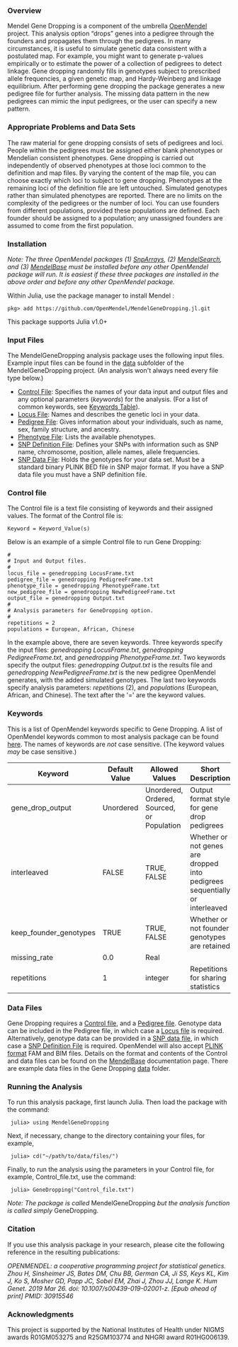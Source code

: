 ### Overview
Mendel Gene Dropping is a component of the umbrella [OpenMendel](https://openmendel.github.io) project. This analysis option “drops” genes into a pedigree through the founders and propagates them through the pedigrees. In many circumstances, it is useful to simulate genetic data consistent with a postulated map. For example, you might want to generate p-values empirically or to estimate the power of a collection of pedigrees to detect linkage. Gene dropping randomly fills in genotypes subject to prescribed allele frequencies, a given genetic map, and Hardy-Weinberg and linkage equilibrium. After performing gene dropping the package generates a new pedigree file for further analysis. The missing data pattern in the new pedigrees can mimic the input pedigrees, or the user can specify a new pattern.

### Appropriate Problems and Data Sets
The raw material for gene dropping consists of sets of pedigrees and loci. People within the pedigrees must be assigned either blank phenotypes or Mendelian consistent phenotypes. Gene dropping is carried out independently of observed phenotypes at those loci common to the definition and map files. By varying the content of the map file, you can choose exactly which loci to subject to gene dropping. Phenotypes at the remaining loci of the definition file are left untouched. Simulated genotypes rather than simulated phenotypes are reported. There are no limits on the complexity of the pedigrees or the number of loci. You can use founders from different populations, provided these populations are defined. Each founder should be assigned to a population; any unassigned founders are assumed to come from the first population.

### Installation
*Note: The three OpenMendel packages (1) [SnpArrays](https://openmendel.github.io/SnpArrays.jl/latest/), (2) [MendelSearch](https://openmendel.github.io/MendelSearch.jl), and (3) [MendelBase](https://openmendel.github.io/MendelBase.jl) must be installed before any other OpenMendel package will run. It is easiest if these three packages are installed in the above order and before any other OpenMendel package.*

Within Julia, use the package manager to install Mendel		:

    pkg> add https://github.com/OpenMendel/MendelGeneDropping.jl.git

This package supports Julia v1.0+

### Input Files
The MendelGeneDropping analysis package uses the following input files. Example input files can be found in the [data](https://github.com/OpenMendel/MendelGeneDropping.jl/tree/master/data) subfolder of the MendelGeneDropping project. (An analysis won't always need every file type below.)

* [Control File](#control-file): Specifies the names of your data input and output files and any optional parameters (*keywords*) for the analysis. (For a list of common keywords, see [Keywords Table](https://openmendel.github.io/MendelBase.jl/#keywords-table)).
* [Locus File](https://openmendel.github.io/MendelBase.jl/#locus-file): Names and describes the genetic loci in your data.
* [Pedigree File](https://openmendel.github.io/MendelBase.jl/#pedigree-file): Gives information about your individuals, such as name, sex, family structure, and ancestry.
* [Phenotype File](https://openmendel.github.io/MendelBase.jl/#phenotype-file): Lists the available phenotypes.
* [SNP Definition File](https://openmendel.github.io/MendelBase.jl/#snp-definition-file): Defines your SNPs with information such as SNP name, chromosome, position, allele names, allele frequencies.
* [SNP Data File](https://openmendel.github.io/MendelBase.jl/#snp-data-file): Holds the genotypes for your data set. Must be a standard binary PLINK BED file in SNP major format. If you have a SNP data file you must have a SNP definition file.

<a id="control-file"></a>
### Control file
The Control file is a text file consisting of keywords and their assigned values. The format of the Control file is:

	Keyword = Keyword_Value(s)

Below is an example of a simple Control file to run Gene Dropping:

	#
	# Input and Output files.
	#
	locus_file = genedropping LocusFrame.txt
	pedigree_file = genedropping PedigreeFrame.txt
	phenotype_file = genedropping PhenotypeFrame.txt
	new_pedigree_file = genedropping NewPedigreeFrame.txt
	output_file = genedropping Output.txt
	#
	# Analysis parameters for GeneDropping option.
	#
	repetitions = 2
	populations = European, African, Chinese

In the example above, there are seven keywords. Three keywords specify the input files: *genedropping LocusFrame.txt*, *genedropping PedigreeFrame.txt*, and *genedropping PhenotypeFrame.txt*. Two keywords specify the output files: *genedropping Output.txt* is the results file and *genedropping NewPedigreeFrame.txt* is the new pedigree OpenMendel generates, with the added simulated genotypes. The last two keywords specify analysis parameters: *repetitions* (2), and *populations* (European, African, and Chinese). The text after the '=' are the keyword values.

<a id="keywords-table"></a>
### Keywords
This is a list of OpenMendel keywords specific to Gene Dropping. A list of OpenMendel keywords common to most analysis package can be found [here](https://openmendel.github.io/MendelBase.jl/#keywords-table). The names of keywords are *not* case sensitive. (The keyword values *may* be case sensitive.)

Keyword          |   Default Value    | Allowed Values |  Short Description       
----------------      |  ----------------       |  ----------------      |  ----------------
gene_drop_output  | Unordered | Unordered, Ordered, Sourced, or Population |   Output format style for gene drop pedigrees 
interleaved          | FALSE |  TRUE, FALSE  |  Whether or not genes are dropped into pedigrees sequentially or interleaved
keep_founder_genotypes           | TRUE  |  TRUE, FALSE  |  Whether or not founder genotypes are retained
missing_rate   | 0.0 |   Real     |       
repetitions    |   1   |   integer     |       Repetitions for sharing statistics

### Data Files
Gene Dropping requires a [Control file](https://openmendel.github.io/MendelBase.jl/#control-file), and a [Pedigree file](https://openmendel.github.io/MendelBase.jl/#pedigree-file). Genotype data can be included in the Pedigree file, in which case a [Locus file](https://openmendel.github.io/MendelBase.jl/#locus-file) is required. Alternatively, genotype data can be provided in a [SNP data file](https://openmendel.github.io/MendelBase.jl/#snp-data-file), in which case a [SNP Definition File](https://openmendel.github.io/MendelBase.jl/#snp-definition-file) is required. OpenMendel will also accept [PLINK format](http://zzz.bwh.harvard.edu/plink) FAM and BIM files. Details on the format and contents of the Control and data files can be found on the [MendelBase](https://openmendel.github.io/MendelBase.jl) documentation page. There are example data files in the Gene Dropping [data](https://github.com/OpenMendel/MendelGeneDropping.jl/tree/master/data) folder.

### Running the Analysis

To run this analysis package, first launch Julia. Then load the package with the command:

     julia> using MendelGeneDropping

Next, if necessary, change to the directory containing your files, for example,

     julia> cd("~/path/to/data/files/")

Finally, to run the analysis using the parameters in your Control file, for example, Control_file.txt, use the command:

     julia> GeneDropping("Control_file.txt")

*Note: The package is called* MendelGeneDropping *but the analysis function is called simply* GeneDropping.

<!--- ### Interpreting the results
 ... --->

### Citation

If you use this analysis package in your research, please cite the following reference in the resulting publications:

*OPENMENDEL: a cooperative programming project for statistical genetics. Zhou H, Sinsheimer JS, Bates DM, Chu BB, German CA, Ji SS, Keys KL, Kim J, Ko S, Mosher GD, Papp JC, Sobel EM, Zhai J, Zhou JJ, Lange K. Hum Genet. 2019 Mar 26. doi: 10.1007/s00439-019-02001-z. [Epub ahead of print] PMID: 30915546*

<!--- ### Contributing
We welcome contributions to this Open Source project. To contribute, follow this procedure ... --->

### Acknowledgments

This project is supported by the National Institutes of Health under NIGMS awards R01GM053275 and R25GM103774 and NHGRI award R01HG006139.
